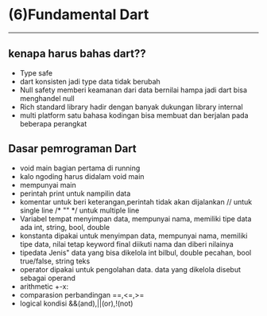 # (6)Fundamental Dart
---
## kenapa harus bahas dart??
* Type safe
* dart konsisten jadi type data tidak berubah
* Null safety memberi keamanan dari data bernilai hampa jadi dart bisa menghandel null
* Rich standard library hadir dengan banyak dukungan library internal
* multi platform satu bahasa kodingan bisa membuat dan berjalan pada beberapa perangkat


## Dasar pemrograman Dart

* void main bagian pertama di running
* kalo ngoding harus didalam void main
* mempunyai main
* perintah print untuk nampilin data
* komentar untuk beri keterangan,perintah tidak akan dijalankan
// untuk single line
/* "" */ untuk multiple line
* Variabel tempat menyimpan data, mempunyai nama, memiliki tipe data
ada int, string, bool, double
* konstanta  dipakai untuk menyimpan data, mempunyai nama, memiliki tipe data, nilai tetap
keyword final diikuti nama dan diberi nilainya
* tipedata Jenis" data yang bisa dikelola
int bilbul, double pecahan, bool true/false, string teks
* operator dipakai untuk pengolahan data. data yang dikelola disebut sebagai  operand
* arithmetic +-x:
* comparasion perbandingan  ==,<=,>=
* logical kondisi &&(and),||(or),!(not)
